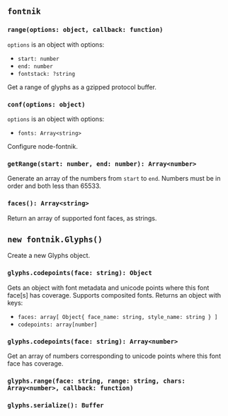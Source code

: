 ## `fontnik`

### `range(options: object, callback: function)`

`options` is an object with options:

* `start: number`
* `end: number`
* `fontstack: ?string`

Get a range of glyphs as a gzipped protocol buffer.

### `conf(options: object)`

`options` is an object with options:

* `fonts: Array<string>`

Configure node-fontnik.

### `getRange(start: number, end: number): Array<number>`

Generate an array of the numbers from `start` to `end`. Numbers must be
in order and both less than 65533.

### `faces(): Array<string>`

Return an array of supported font faces, as strings.

## `new fontnik.Glyphs()`

Create a new Glyphs object.

### `glyphs.codepoints(face: string): Object`

Gets an object with font metadata and unicode points where this font face[s] has
coverage. Supports composited fonts. Returns an object with keys:

* `faces: array[ Object{ face_name: string, style_name: string } ]`
* `codepoints: array[number]`

### `glyphs.codepoints(face: string): Array<number>`

Get an array of numbers corresponding to unicode points where this font face
has coverage.

### `glyphs.range(face: string, range: string, chars: Array<number>, callback: function)`

### `glyphs.serialize(): Buffer`
